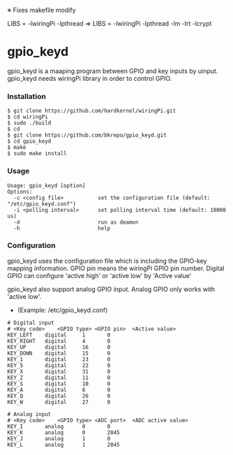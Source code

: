 ※ Fixes
makefile modify

LIBS = -lwiringPi -lpthread
=>
LIBS = -lwiringPi -lpthread -lm -lrt -lcrypt



gpio_keyd
========

gpio_keyd is a maaping program between GPIO and key inputs by uinput.
gpio_keyd needs wiringPi library in order to control GPIO.

### Installation

```
$ git clone https://github.com/hardkernel/wiringPi.git
$ cd wiringPi
$ sudo ./build
$ cd
$ git clone https://github.com/bkrepo/gpio_keyd.git
$ cd gpio_keyd
$ make
$ sudo make install
```

### Usage
```
Usage: gpio_keyd [option]
Options:
  -c <config file>           set the configuration file (default: "/etc/gpio_keyd.conf")
  -i <polling interval>      set polling interval time (default: 10000 us)
  -d                         run as deamon
  -h                         help
```

### Configuration
gpio_keyd uses the configuration file which is including the GPIO-key mapping information.
GPIO pin means the wiringPi GPIO pin number. Digital GPIO can configure 'active high' or 'active low' by 'Active value'

gpio_keyd also support analog GPIO input. Analog GPIO only works with 'active low'.

* (Example: /etc/gpio_keyd.conf)
```
# Digital input
# <Key code>	<GPIO type>	<GPIO pin>	<Active value>
KEY_LEFT	digital		1		0
KEY_RIGHT	digital		4		0
KEY_UP		digital		16		0
KEY_DOWN	digital		15		0
KEY_1		digital		23		0
KEY_5		digital		22		0
KEY_X		digital		31		0
KEY_Z		digital		11		0
KEY_S		digital		10		0
KEY_A		digital		6		0
KEY_Q		digital		26		0
KEY_W		digital		27		0

# Analog input
# <Key code>	<GPIO type>	<ADC port>	<ADC active value>
KEY_I		analog		0		0
KEY_K		analog		0		2045
KEY_J		analog		1		0
KEY_L		analog		1		2045
```
